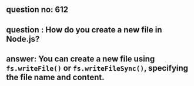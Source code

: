 
      
## question no: 612

## question : How do you create a new file in Node.js?

## answer: You can create a new file using `fs.writeFile()` or `fs.writeFileSync()`, specifying the file name and content.
      